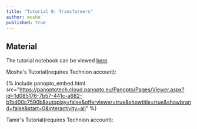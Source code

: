 ```yaml
---
title: "Tutorial 9: Transformers"
author: moshe
published: true
---
```



## Material

The tutorial notebook can be viewed [here](https://nbviewer.org/github/vistalab-technion/cs236781-tutorials/blob/master/t10-%20Transformers/tutorial10-Transformers.ipynb).


Moshe's Tutorial(requires Technion account):

{% include panopto_embed.html src="https://panoptotech.cloud.panopto.eu/Panopto/Pages/Viewer.aspx?id=1d085176-7b57-441c-a682-b1bd00c7590b&autoplay=false&offerviewer=true&showtitle=true&showbrand=false&start=0&interactivity=all" %}


Tamir's Tutorial(requires Technion account):

